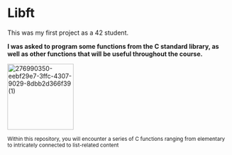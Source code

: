 # Libft
This was my first project as a 42 student. 

**I was asked to program some functions from the C standard library, as well as other functions that will be useful throughout the course.**

<img width="149" alt="276990350-eebf29e7-3ffc-4307-9029-8dbb2d366f39 (1)" src="https://github.com/shoganaix/42Libft/assets/123943292/bc797393-04b9-481a-a6ed-1676f2e1e457">


<sub> Within this repository, you will encounter a series of C functions ranging  from elementary to intricately connected to list-related content</sub>
